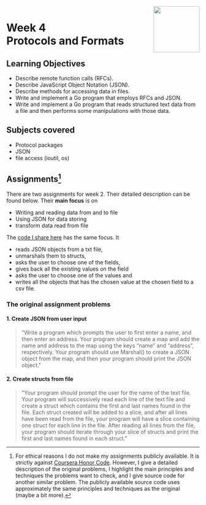 <a href="../">
  <img src="/img/Getting%20Started%20with%20Go%20logo.avif" width="120" align="right">
</a>

# Week 4 <br> Protocols and Formats

## Learning Objectives
- Describe remote function calls (RFCs).
- Describe JavaScript Object Notation (JSON).
- Describe methods for accessing data in files.
- Write and implement a Go program that employs RFCs and JSON.
- Write and implement a Go program that reads structured text data from a file and then performs some manipulations with those data.

## Subjects covered
- Protocol packages
- JSON 
- file access (ioutil, os)

## Assignments[^1]

There are two assignments for week 2. Their detailed description can be found below. Their **main focus** is on
- Writing and reading data from and to file
- Using JSON for data storing
- transform data read from file

The [code I share here](./week2.go) has the same focus. It 
- reads JSON objects from a txt file, 
- unmarshals them to structs, 
- asks the user to choose one of the fields, 
- gives back all the existing values on the field 
- asks the user to choose one of the values and 
- writes all the objects that has the chosen value at the chosen field to a csv file. 

### The original assignment problems

#### 1. Create JSON from user input

>"Write a program which prompts the user to first enter a name, and then enter an address. Your program should create a map and add the name and address to the map using the keys “name” and “address”, respectively. Your program should use Marshal() to create a JSON object from the map, and then your program should print the JSON object."

#### 2. Create structs from file

>"Your program should prompt the user for the name of the text file. Your program will successively read each line of the text file and create a struct which contains the first and last names found in the file. Each struct created will be added to a slice, and after all lines have been read from the file, your program will have a slice containing one struct for each line in the file. After reading all lines from the file, your program should iterate through your slice of structs and print the first and last names found in each struct."

[^1]: For ethical reasons I do not make my assignments publicly available. It is strictly against [Coursera Honor Code](https://www.coursera.support/s/article/209818863-Coursera-Honor-Code?language=en_US). However, I give a detailed description of the original problems, I highlight the main principles and techniques the problems want to check, and I give source code for another similar problem. The publicly available source code uses approximately the same principles and techniques as the original (maybe a bit more). 
